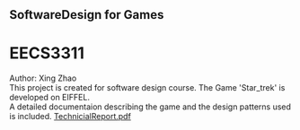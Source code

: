 # <h2>SoftwareDesign for Games</h2>
# EECS3311
Author: Xing Zhao   
This project is created for software design course. The Game 'Star_trek' is developed on EIFFEL.   
A detailed documentaion describing the game and the design patterns used is included.
<object data="star_trek/Report_3311_project.pdf" type="application/pdf" width="100%" height="100%">
<a href="star_trek/Report_3311_project.pdf">TechnicialReport.pdf</a>
</object>
